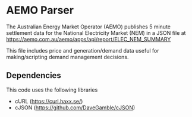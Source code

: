 # AEMO Parser
The Australian Energy Market Operator (AEMO) publishes 5 minute settlement data for the National Electricity Market (NEM) in a JSON file at
https://aemo.com.au/aemo/apps/api/report/ELEC_NEM_SUMMARY

This file includes price and generation/demand data useful for making/scripting demand management decisions. 

## Dependencies
This code uses the following libraries
* cURL (https://curl.haxx.se/)
* cJSON (https://github.com/DaveGamble/cJSON)


